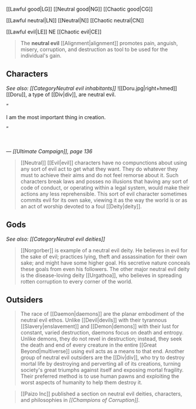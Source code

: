 [[Lawful good|LG]]
[[Neutral good|NG]]
[[Chaotic good|CG]]


[[Lawful neutral|LN]]
[[Neutral|N]]
[[Chaotic neutral|CN]]


[[Lawful evil|LE]]
NE
[[Chaotic evil|CE]]


> The **neutral evil** [[Alignment|alignment]] promotes pain, anguish, misery, corruption, and destruction as tool to be used for the individual's gain.



## Characters

*See also: [[CategoryNeutral evil inhabitants]]*
![[Doru.jpg|right+hmed]] 
 [[Doru]], a type of [[Div|div]], are neutral evil.


“

I am the most important thing in creation.

”


 

— *[[Ultimate Campaign]], page 136*

> [[Neutral]] [[Evil|evil]] characters have no compunctions about using any sort of evil act to get what they want. They do whatever they must to achieve their aims and do not feel remorse about it. Such characters break laws and posses no illusions that having any sort of code of conduct, or operating within a legal system, would make their actions any less reprehensible. This sort of evil character sometimes commits evil for its own sake, viewing it as the way the world is or as an act of worship devoted to a foul [[Deity|deity]].


## Gods

*See also: [[CategoryNeutral evil deities]]*
> [[Norgorber]] is example of a neutral evil deity. He believes in evil for the sake of evil; practices lying, theft and assassination for their own sake; and might have some higher goal. His secretive nature conceals these goals from even his followers. The other major neutral evil deity is the disease-loving deity [[Urgathoa]], who believes in spreading rotten corruption to every corner of the world.


## Outsiders

> The race of [[Daemon|daemons]] are the planar embodiment of the neutral evil ethos. Unlike [[Devil|devils]] with their tyrannous [[Slavery|enslavement]] and [[Demon|demons]] with their lust for constant, varied destruction, daemons focus on death and entropy. Unlike demons, they do not revel in destruction; instead, they seek the death and end of every creature in the entire [[Great Beyond|multiverse]] using evil acts as a means to that end. Another group of neutral evil outsiders are the [[Div|div]], who try to destroy mortal life by destroying and perverting all of its creations, turning society's great triumphs against itself and exposing mortal fragility. Their preferred method is to use human pawns and exploiting the worst aspects of humanity to help them destroy it.


> [[Paizo Inc]] published a section on neutral evil deities, characters, and philosophies in *[[Champions of Corruption]]*.







